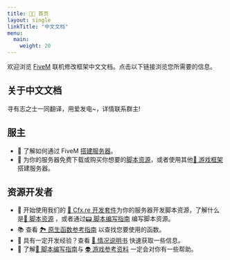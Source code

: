 ```yaml
---
title: 👋🏼 首页
layout: single
linkTitle: "中文文档"
menu:
  main:
    weight: 20
---
```


欢迎浏览 [FiveM][home] 联机修改框架中文文档。点击以下链接浏览您所需要的信息。

## 关于中文文档
寻有志之士一同翻译，用爱发电~，详情联系群主!

## 服主
* 🤩 了解如何通过 FiveM [搭建服务器][server-manual]。
* 🧩 为你的服务器免费下载或购买你想要的[脚本资源](./server-manual/finding-resources)，或者使用其他[🔩 游戏框架](./server-manual/frameworks) 搭建服务器。

## 资源开发者
* 🧐 开始使用我们的 [🧰 Cfx.re 开发套件](./fxdk)为你的服务器开发脚本资源，了解什么是[🎯 脚本资源](./scripting-manual/introduction/introduction-to-resources) ，或者通过[📟 脚本编写指南](./scripting-manual/introduction) 编写脚本资源。
* 📚 查看 [🏞 原生函数参考指南](/natives/) 以查找您要使用的函数。
* 🤯 具有一定开发经验？查看 [🧾 情况说明书](./scripting-manual/introduction/fact-sheet) 快速获取一些信息。
* 📒 了解[🥑 脚本编写指南](./scripting-reference/)与 [👽 游戏参考资料](./game-references/) 一定会对你有一些帮助。

[home]: https://fivem.net.cn
[forum]: https://forum.cfx.re
[discord]: https://discord.gg/fivem
[server-manual]: ./server-manual/setting-up-a-server
